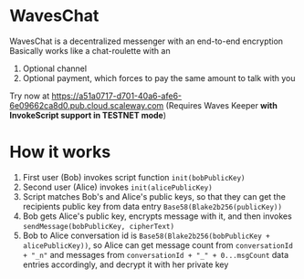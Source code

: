 # WavesChat
WavesChat is a decentralized messenger with an end-to-end encryption
Basically works like a chat-roulette with an
1. Optional channel
2. Optional payment, which forces to pay the same amount to talk with you 

Try now at https://a51a0717-d701-40a6-afe6-6e09662ca8d0.pub.cloud.scaleway.com (Requires Waves Keeper **with InvokeScript support in TESTNET mode**)

# How it works
1. First user (Bob) invokes script function `init(bobPublicKey)`
2. Second user (Alice) invokes `init(alicePublicKey)`
3. Script matches Bob's and Alice's public keys, so that they can get the recipients public key from data entry `Base58(Blake2b256(publicKey))`
4. Bob gets Alice's public key, encrypts message with it, and then invokes `sendMessage(bobPublicKey, cipherText)`
5. Bob to Alice conversation id is `Base58(Blake2b256(bobPublicKey + alicePublicKey))`, so Alice can get message count from `conversationId + "_n"` and messages from `conversationId + "_" + 0...msgCount` data entries accordingly, and decrypt it with her private key
